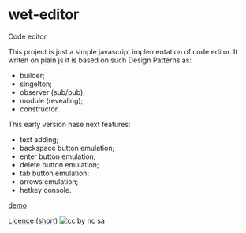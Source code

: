 # wet-editor
Code editor

This project is just a simple javascript implementation of code editor. It writen on plain js it is based on such Design Patterns as:
- builder;
- singelton;
- observer (sub/pub);
- module (revealing);
- constructor. 

This early version hase next features:
- text adding;
- backspace button emulation;
- enter button emulation;
- delete button emulation;
- tab button emulation;
- arrows emulation;
- hetkey console.

[demo](http://codepen.io/Ceditvodu/full/ZWgOrO/)

[Licence](https://creativecommons.org/licenses/by-nc-sa/4.0/legalcode) [(short)](https://creativecommons.org/licenses/by-nc-sa/4.0/) ![cc by nc sa](https://licensebuttons.net/l/by-nc-sa/3.0/88x31.png)
